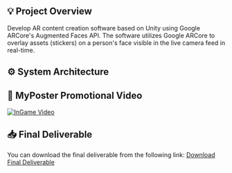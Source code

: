 ## 💡 Project Overview
Develop AR content creation software based on Unity using Google ARCore's Augmented Faces API. The software utilizes Google ARCore to overlay assets (stickers) on a person's face visible in the live camera feed in real-time.

## ⚙️ System Architecture

## 🎥 MyPoster Promotional Video
[![InGame Video](https://img.youtube.com/vi/hicSy1fXLys/0.jpg)](https://youtu.be/hicSy1fXLys)

## 📥 Final Deliverable
You can download the final deliverable from the following link: [Download Final Deliverable](https://drive.google.com/drive/folders/1qNKhm8pmeKSLuWWxubLuLbLdED3sYqO7)
